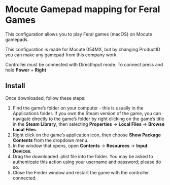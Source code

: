 # Mocute Gamepad mapping for Feral Games

This configuration allows you to play Feral games (macOS) on Mocute gamepads.

This configuration is made for Mocute 054MX, but by changing ProductID you can make any gamepad from this company work.

Controller must be connected with DirectInput mode. To connect press and hold **Power** + **Right** 

## Install

Once downloaded, follow these steps:

1. Find the game’s folder on your computer - this is usually in the Applications folder. If you own the Steam version of the game, you can navigate directly to the game’s folder by right clicking on the game’s title in the **Steam Library**, then selecting **Properties** → **Local Files** → **Browse Local Files**.
2. Right click on the game’s application icon, then choose **Show Package Contents** from the dropdown menu.
3. In the window that opens, open **Contents** → **Resources** → **Input Devices**.
4. Drag the downloaded .plist file into the folder. You may be asked to authenticate this action using your username and password; please do so.
5. Close the Finder window and restart the game with the controller connected.
